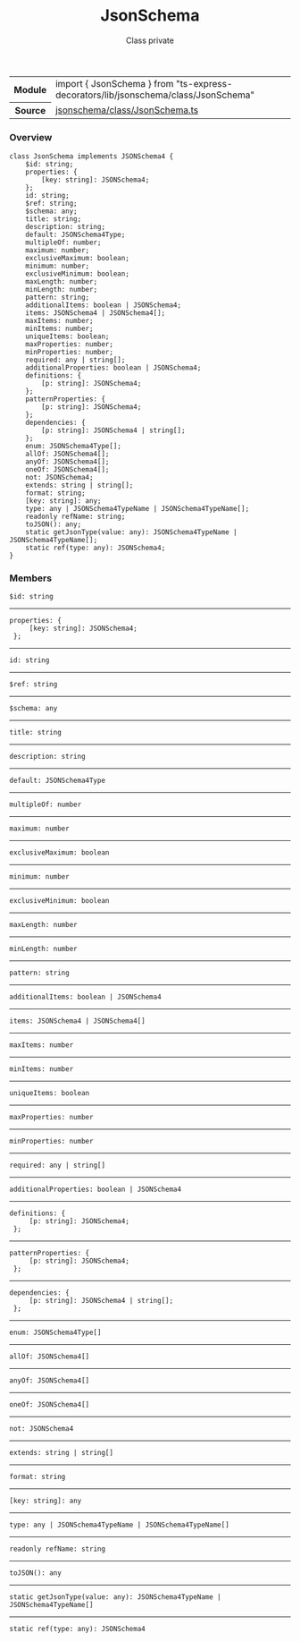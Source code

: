 <header class="symbol-info-header">    <h1 id="jsonschema">JsonSchema</h1>    <label class="symbol-info-type-label class">Class</label>    <label class="api-type-label private">private</label>  </header>
<section class="symbol-info">      <table class="is-full-width">        <tbody>        <tr>          <th>Module</th>          <td>            <div class="lang-typescript">                <span class="token keyword">import</span> { JsonSchema }                 <span class="token keyword">from</span>                 <span class="token string">"ts-express-decorators/lib/jsonschema/class/JsonSchema"</span>                            </div>          </td>        </tr>        <tr>          <th>Source</th>          <td>            <a href="https://romakita.github.io/ts-express-decorators/#//blob/v3.1.0/src/jsonschema/class/JsonSchema.ts#L0-L0">                jsonschema/class/JsonSchema.ts            </a>        </td>        </tr>                </tbody>      </table>    </section>

### Overview

<pre><code class="typescript-lang"><span class="token keyword">class</span> JsonSchema <span class="token keyword">implements</span> JSONSchema4 <span class="token punctuation">{</span>
    $id<span class="token punctuation">:</span> <span class="token keyword">string</span><span class="token punctuation">;</span>
    properties<span class="token punctuation">:</span> <span class="token punctuation">{</span>
        <span class="token punctuation">[</span>key<span class="token punctuation">:</span> <span class="token keyword">string</span><span class="token punctuation">]</span><span class="token punctuation">:</span> JSONSchema4<span class="token punctuation">;</span>
    <span class="token punctuation">}</span><span class="token punctuation">;</span>
    id<span class="token punctuation">:</span> <span class="token keyword">string</span><span class="token punctuation">;</span>
    $ref<span class="token punctuation">:</span> <span class="token keyword">string</span><span class="token punctuation">;</span>
    $schema<span class="token punctuation">:</span> <span class="token keyword">any</span><span class="token punctuation">;</span>
    title<span class="token punctuation">:</span> <span class="token keyword">string</span><span class="token punctuation">;</span>
    description<span class="token punctuation">:</span> <span class="token keyword">string</span><span class="token punctuation">;</span>
    default<span class="token punctuation">:</span> JSONSchema4Type<span class="token punctuation">;</span>
    multipleOf<span class="token punctuation">:</span> <span class="token keyword">number</span><span class="token punctuation">;</span>
    maximum<span class="token punctuation">:</span> <span class="token keyword">number</span><span class="token punctuation">;</span>
    exclusiveMaximum<span class="token punctuation">:</span> <span class="token keyword">boolean</span><span class="token punctuation">;</span>
    minimum<span class="token punctuation">:</span> <span class="token keyword">number</span><span class="token punctuation">;</span>
    exclusiveMinimum<span class="token punctuation">:</span> <span class="token keyword">boolean</span><span class="token punctuation">;</span>
    maxLength<span class="token punctuation">:</span> <span class="token keyword">number</span><span class="token punctuation">;</span>
    minLength<span class="token punctuation">:</span> <span class="token keyword">number</span><span class="token punctuation">;</span>
    pattern<span class="token punctuation">:</span> <span class="token keyword">string</span><span class="token punctuation">;</span>
    additionalItems<span class="token punctuation">:</span> <span class="token keyword">boolean</span> | JSONSchema4<span class="token punctuation">;</span>
    items<span class="token punctuation">:</span> JSONSchema4 | JSONSchema4<span class="token punctuation">[</span><span class="token punctuation">]</span><span class="token punctuation">;</span>
    maxItems<span class="token punctuation">:</span> <span class="token keyword">number</span><span class="token punctuation">;</span>
    minItems<span class="token punctuation">:</span> <span class="token keyword">number</span><span class="token punctuation">;</span>
    uniqueItems<span class="token punctuation">:</span> <span class="token keyword">boolean</span><span class="token punctuation">;</span>
    maxProperties<span class="token punctuation">:</span> <span class="token keyword">number</span><span class="token punctuation">;</span>
    minProperties<span class="token punctuation">:</span> <span class="token keyword">number</span><span class="token punctuation">;</span>
    required<span class="token punctuation">:</span> <span class="token keyword">any</span> | <span class="token keyword">string</span><span class="token punctuation">[</span><span class="token punctuation">]</span><span class="token punctuation">;</span>
    additionalProperties<span class="token punctuation">:</span> <span class="token keyword">boolean</span> | JSONSchema4<span class="token punctuation">;</span>
    definitions<span class="token punctuation">:</span> <span class="token punctuation">{</span>
        <span class="token punctuation">[</span>p<span class="token punctuation">:</span> <span class="token keyword">string</span><span class="token punctuation">]</span><span class="token punctuation">:</span> JSONSchema4<span class="token punctuation">;</span>
    <span class="token punctuation">}</span><span class="token punctuation">;</span>
    patternProperties<span class="token punctuation">:</span> <span class="token punctuation">{</span>
        <span class="token punctuation">[</span>p<span class="token punctuation">:</span> <span class="token keyword">string</span><span class="token punctuation">]</span><span class="token punctuation">:</span> JSONSchema4<span class="token punctuation">;</span>
    <span class="token punctuation">}</span><span class="token punctuation">;</span>
    dependencies<span class="token punctuation">:</span> <span class="token punctuation">{</span>
        <span class="token punctuation">[</span>p<span class="token punctuation">:</span> <span class="token keyword">string</span><span class="token punctuation">]</span><span class="token punctuation">:</span> JSONSchema4 | <span class="token keyword">string</span><span class="token punctuation">[</span><span class="token punctuation">]</span><span class="token punctuation">;</span>
    <span class="token punctuation">}</span><span class="token punctuation">;</span>
    enum<span class="token punctuation">:</span> JSONSchema4Type<span class="token punctuation">[</span><span class="token punctuation">]</span><span class="token punctuation">;</span>
    allOf<span class="token punctuation">:</span> JSONSchema4<span class="token punctuation">[</span><span class="token punctuation">]</span><span class="token punctuation">;</span>
    anyOf<span class="token punctuation">:</span> JSONSchema4<span class="token punctuation">[</span><span class="token punctuation">]</span><span class="token punctuation">;</span>
    oneOf<span class="token punctuation">:</span> JSONSchema4<span class="token punctuation">[</span><span class="token punctuation">]</span><span class="token punctuation">;</span>
    not<span class="token punctuation">:</span> JSONSchema4<span class="token punctuation">;</span>
    <span class="token keyword">extends</span><span class="token punctuation">:</span> <span class="token keyword">string</span> | <span class="token keyword">string</span><span class="token punctuation">[</span><span class="token punctuation">]</span><span class="token punctuation">;</span>
    format<span class="token punctuation">:</span> <span class="token keyword">string</span><span class="token punctuation">;</span>
    <span class="token punctuation">[</span>key<span class="token punctuation">:</span> <span class="token keyword">string</span><span class="token punctuation">]</span><span class="token punctuation">:</span> <span class="token keyword">any</span><span class="token punctuation">;</span>
    type<span class="token punctuation">:</span> <span class="token keyword">any</span> | JSONSchema4TypeName | JSONSchema4TypeName<span class="token punctuation">[</span><span class="token punctuation">]</span><span class="token punctuation">;</span>
    <span class="token keyword">readonly</span> refName<span class="token punctuation">:</span> <span class="token keyword">string</span><span class="token punctuation">;</span>
    <span class="token function">toJSON</span><span class="token punctuation">(</span><span class="token punctuation">)</span><span class="token punctuation">:</span> <span class="token keyword">any</span><span class="token punctuation">;</span>
    <span class="token keyword">static</span> <span class="token function">getJsonType</span><span class="token punctuation">(</span>value<span class="token punctuation">:</span> <span class="token keyword">any</span><span class="token punctuation">)</span><span class="token punctuation">:</span> JSONSchema4TypeName | JSONSchema4TypeName<span class="token punctuation">[</span><span class="token punctuation">]</span><span class="token punctuation">;</span>
    <span class="token keyword">static</span> <span class="token function">ref</span><span class="token punctuation">(</span>type<span class="token punctuation">:</span> <span class="token keyword">any</span><span class="token punctuation">)</span><span class="token punctuation">:</span> JSONSchema4<span class="token punctuation">;</span>
<span class="token punctuation">}</span></code></pre>

### Members

<div class="method-overview"><pre><code class="typescript-lang">$id<span class="token punctuation">:</span> <span class="token keyword">string</span></code></pre></div>
<hr />
<div class="method-overview"><pre><code class="typescript-lang">properties<span class="token punctuation">:</span> <span class="token punctuation">{</span>
     <span class="token punctuation">[</span>key<span class="token punctuation">:</span> <span class="token keyword">string</span><span class="token punctuation">]</span><span class="token punctuation">:</span> JSONSchema4<span class="token punctuation">;</span>
 <span class="token punctuation">}</span><span class="token punctuation">;</span></code></pre></div>
<hr />
<div class="method-overview"><pre><code class="typescript-lang">id<span class="token punctuation">:</span> <span class="token keyword">string</span></code></pre></div>
<hr />
<div class="method-overview"><pre><code class="typescript-lang">$ref<span class="token punctuation">:</span> <span class="token keyword">string</span></code></pre></div>
<hr />
<div class="method-overview"><pre><code class="typescript-lang">$schema<span class="token punctuation">:</span> <span class="token keyword">any</span></code></pre></div>
<hr />
<div class="method-overview"><pre><code class="typescript-lang">title<span class="token punctuation">:</span> <span class="token keyword">string</span></code></pre></div>
<hr />
<div class="method-overview"><pre><code class="typescript-lang">description<span class="token punctuation">:</span> <span class="token keyword">string</span></code></pre></div>
<hr />
<div class="method-overview"><pre><code class="typescript-lang">default<span class="token punctuation">:</span> JSONSchema4Type</code></pre></div>
<hr />
<div class="method-overview"><pre><code class="typescript-lang">multipleOf<span class="token punctuation">:</span> <span class="token keyword">number</span></code></pre></div>
<hr />
<div class="method-overview"><pre><code class="typescript-lang">maximum<span class="token punctuation">:</span> <span class="token keyword">number</span></code></pre></div>
<hr />
<div class="method-overview"><pre><code class="typescript-lang">exclusiveMaximum<span class="token punctuation">:</span> <span class="token keyword">boolean</span></code></pre></div>
<hr />
<div class="method-overview"><pre><code class="typescript-lang">minimum<span class="token punctuation">:</span> <span class="token keyword">number</span></code></pre></div>
<hr />
<div class="method-overview"><pre><code class="typescript-lang">exclusiveMinimum<span class="token punctuation">:</span> <span class="token keyword">boolean</span></code></pre></div>
<hr />
<div class="method-overview"><pre><code class="typescript-lang">maxLength<span class="token punctuation">:</span> <span class="token keyword">number</span></code></pre></div>
<hr />
<div class="method-overview"><pre><code class="typescript-lang">minLength<span class="token punctuation">:</span> <span class="token keyword">number</span></code></pre></div>
<hr />
<div class="method-overview"><pre><code class="typescript-lang">pattern<span class="token punctuation">:</span> <span class="token keyword">string</span></code></pre></div>
<hr />
<div class="method-overview"><pre><code class="typescript-lang">additionalItems<span class="token punctuation">:</span> <span class="token keyword">boolean</span> | JSONSchema4</code></pre></div>
<hr />
<div class="method-overview"><pre><code class="typescript-lang">items<span class="token punctuation">:</span> JSONSchema4 | JSONSchema4<span class="token punctuation">[</span><span class="token punctuation">]</span></code></pre></div>
<hr />
<div class="method-overview"><pre><code class="typescript-lang">maxItems<span class="token punctuation">:</span> <span class="token keyword">number</span></code></pre></div>
<hr />
<div class="method-overview"><pre><code class="typescript-lang">minItems<span class="token punctuation">:</span> <span class="token keyword">number</span></code></pre></div>
<hr />
<div class="method-overview"><pre><code class="typescript-lang">uniqueItems<span class="token punctuation">:</span> <span class="token keyword">boolean</span></code></pre></div>
<hr />
<div class="method-overview"><pre><code class="typescript-lang">maxProperties<span class="token punctuation">:</span> <span class="token keyword">number</span></code></pre></div>
<hr />
<div class="method-overview"><pre><code class="typescript-lang">minProperties<span class="token punctuation">:</span> <span class="token keyword">number</span></code></pre></div>
<hr />
<div class="method-overview"><pre><code class="typescript-lang">required<span class="token punctuation">:</span> <span class="token keyword">any</span> | <span class="token keyword">string</span><span class="token punctuation">[</span><span class="token punctuation">]</span></code></pre></div>
<hr />
<div class="method-overview"><pre><code class="typescript-lang">additionalProperties<span class="token punctuation">:</span> <span class="token keyword">boolean</span> | JSONSchema4</code></pre></div>
<hr />
<div class="method-overview"><pre><code class="typescript-lang">definitions<span class="token punctuation">:</span> <span class="token punctuation">{</span>
     <span class="token punctuation">[</span>p<span class="token punctuation">:</span> <span class="token keyword">string</span><span class="token punctuation">]</span><span class="token punctuation">:</span> JSONSchema4<span class="token punctuation">;</span>
 <span class="token punctuation">}</span><span class="token punctuation">;</span></code></pre></div>
<hr />
<div class="method-overview"><pre><code class="typescript-lang">patternProperties<span class="token punctuation">:</span> <span class="token punctuation">{</span>
     <span class="token punctuation">[</span>p<span class="token punctuation">:</span> <span class="token keyword">string</span><span class="token punctuation">]</span><span class="token punctuation">:</span> JSONSchema4<span class="token punctuation">;</span>
 <span class="token punctuation">}</span><span class="token punctuation">;</span></code></pre></div>
<hr />
<div class="method-overview"><pre><code class="typescript-lang">dependencies<span class="token punctuation">:</span> <span class="token punctuation">{</span>
     <span class="token punctuation">[</span>p<span class="token punctuation">:</span> <span class="token keyword">string</span><span class="token punctuation">]</span><span class="token punctuation">:</span> JSONSchema4 | <span class="token keyword">string</span><span class="token punctuation">[</span><span class="token punctuation">]</span><span class="token punctuation">;</span>
 <span class="token punctuation">}</span><span class="token punctuation">;</span></code></pre></div>
<hr />
<div class="method-overview"><pre><code class="typescript-lang">enum<span class="token punctuation">:</span> JSONSchema4Type<span class="token punctuation">[</span><span class="token punctuation">]</span></code></pre></div>
<hr />
<div class="method-overview"><pre><code class="typescript-lang">allOf<span class="token punctuation">:</span> JSONSchema4<span class="token punctuation">[</span><span class="token punctuation">]</span></code></pre></div>
<hr />
<div class="method-overview"><pre><code class="typescript-lang">anyOf<span class="token punctuation">:</span> JSONSchema4<span class="token punctuation">[</span><span class="token punctuation">]</span></code></pre></div>
<hr />
<div class="method-overview"><pre><code class="typescript-lang">oneOf<span class="token punctuation">:</span> JSONSchema4<span class="token punctuation">[</span><span class="token punctuation">]</span></code></pre></div>
<hr />
<div class="method-overview"><pre><code class="typescript-lang">not<span class="token punctuation">:</span> JSONSchema4</code></pre></div>
<hr />
<div class="method-overview"><pre><code class="typescript-lang"><span class="token keyword">extends</span><span class="token punctuation">:</span> <span class="token keyword">string</span> | <span class="token keyword">string</span><span class="token punctuation">[</span><span class="token punctuation">]</span></code></pre></div>
<hr />
<div class="method-overview"><pre><code class="typescript-lang">format<span class="token punctuation">:</span> <span class="token keyword">string</span></code></pre></div>
<hr />
<div class="method-overview"><pre><code class="typescript-lang"><span class="token punctuation">[</span>key<span class="token punctuation">:</span> <span class="token keyword">string</span><span class="token punctuation">]</span><span class="token punctuation">:</span> <span class="token keyword">any</span></code></pre></div>
<hr />
<div class="method-overview"><pre><code class="typescript-lang">type<span class="token punctuation">:</span> <span class="token keyword">any</span> | JSONSchema4TypeName | JSONSchema4TypeName<span class="token punctuation">[</span><span class="token punctuation">]</span></code></pre></div>
<hr />
<div class="method-overview"><pre><code class="typescript-lang"><span class="token keyword">readonly</span> refName<span class="token punctuation">:</span> <span class="token keyword">string</span></code></pre></div>
<hr />
<div class="method-overview"><pre><code class="typescript-lang"><span class="token function">toJSON</span><span class="token punctuation">(</span><span class="token punctuation">)</span><span class="token punctuation">:</span> <span class="token keyword">any</span></code></pre></div>
<hr />
<div class="method-overview"><pre><code class="typescript-lang"><span class="token keyword">static</span> <span class="token function">getJsonType</span><span class="token punctuation">(</span>value<span class="token punctuation">:</span> <span class="token keyword">any</span><span class="token punctuation">)</span><span class="token punctuation">:</span> JSONSchema4TypeName | JSONSchema4TypeName<span class="token punctuation">[</span><span class="token punctuation">]</span></code></pre></div>
<hr />
<div class="method-overview"><pre><code class="typescript-lang"><span class="token keyword">static</span> <span class="token function">ref</span><span class="token punctuation">(</span>type<span class="token punctuation">:</span> <span class="token keyword">any</span><span class="token punctuation">)</span><span class="token punctuation">:</span> JSONSchema4</code></pre></div>
